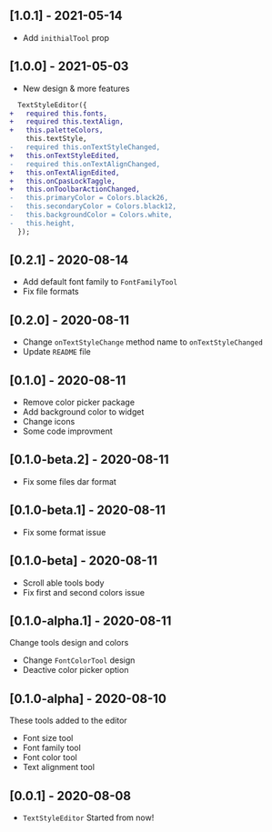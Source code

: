 ## [1.0.1] - 2021-05-14

- Add `inithialTool` prop

## [1.0.0] - 2021-05-03

- New design & more features

```diff
  TextStyleEditor({
+   required this.fonts,
+   required this.textAlign,
+   this.paletteColors,
    this.textStyle,
-   required this.onTextStyleChanged,
+   this.onTextStyleEdited,
-   required this.onTextAlignChanged,
+   this.onTextAlignEdited,
+   this.onCpasLockTaggle,
+   this.onToolbarActionChanged,
-   this.primaryColor = Colors.black26,
-   this.secondaryColor = Colors.black12,
-   this.backgroundColor = Colors.white,
-   this.height,
  });
```

## [0.2.1] - 2020-08-14

- Add default font family to `FontFamilyTool`
- Fix file formats

## [0.2.0] - 2020-08-11

- Change `onTextStyleChange` method name to `onTextStyleChanged`
- Update `README` file

## [0.1.0] - 2020-08-11

- Remove color picker package
- Add background color to widget
- Change icons
- Some code improvment

## [0.1.0-beta.2] - 2020-08-11

- Fix some files dar format

## [0.1.0-beta.1] - 2020-08-11

- Fix some format issue

## [0.1.0-beta] - 2020-08-11

- Scroll able tools body
- Fix first and second colors issue

## [0.1.0-alpha.1] - 2020-08-11

Change tools design and colors

- Change `FontColorTool` design
- Deactive color picker option

## [0.1.0-alpha] - 2020-08-10

These tools added to the editor

- Font size tool
- Font family tool
- Font color tool
- Text alignment tool

## [0.0.1] - 2020-08-08

- `TextStyleEditor` Started from now!
